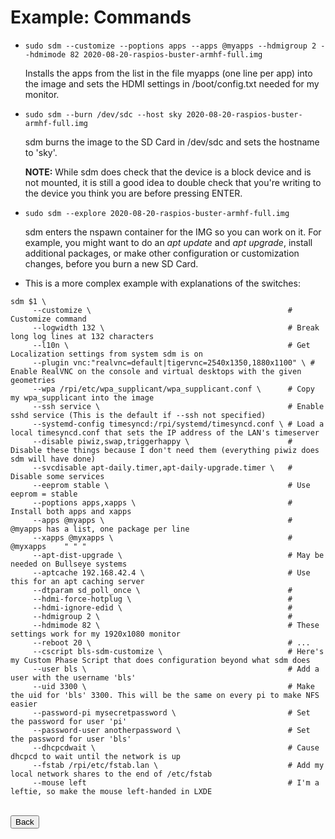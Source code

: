 # Example: Commands

* `sudo sdm --customize --poptions apps --apps @myapps --hdmigroup 2 --hdmimode 82 2020-08-20-raspios-buster-armhf-full.img`

    Installs the apps from the list in the file myapps (one line per app) into the image and sets the HDMI settings in /boot/config.txt needed for my monitor.

* `sudo sdm --burn /dev/sdc --host sky 2020-08-20-raspios-buster-armhf-full.img`

    sdm burns the image to the SD Card in /dev/sdc and sets the hostname to 'sky'.

    **NOTE:** While sdm does check that the device is a block device and is not mounted, it is still a good idea to double check that you're writing to the device you think you are before pressing ENTER.

* `sudo sdm --explore 2020-08-20-raspios-buster-armhf-full.img`

    sdm enters the nspawn container for the IMG so you can work on it. For example, you might want to do an *apt update* and *apt upgrade*, install additional packages, or make other configuration or customization changes, before you burn a new SD Card.


* This is a more complex example with explanations of the switches:

```
sdm $1 \
     --customize \                                            # Customize command
     --logwidth 132 \                                         # Break long log lines at 132 characters
     --l10n \                                                 # Get Localization settings from system sdm is on
     --plugin vnc:"realvnc=default|tigervnc=2540x1350,1880x1100" \ # Enable RealVNC on the console and virtual desktops with the given geometries
     --wpa /rpi/etc/wpa_supplicant/wpa_supplicant.conf \      # Copy my wpa_supplicant into the image
     --ssh service \                                          # Enable sshd service (This is the default if --ssh not specified)
     --systemd-config timesyncd:/rpi/systemd/timesyncd.conf \ # Load a local timesyncd.conf that sets the IP address of the LAN's timeserver
     --disable piwiz,swap,triggerhappy \                      # Disable these things because I don't need them (everything piwiz does sdm will have done)
     --svcdisable apt-daily.timer,apt-daily-upgrade.timer \   # Disable some services
     --eeprom stable \                                        # Use eeprom = stable
     --poptions apps,xapps \                                  # Install both apps and xapps
     --apps @myapps \                                         # @myapps has a list, one package per line
     --xapps @myxapps \                                       # @myxapps    " " "
     --apt-dist-upgrade \                                     # May be needed on Bullseye systems
     --aptcache 192.168.42.4 \                                # Use this for an apt caching server
     --dtparam sd_poll_once \                                 #
     --hdmi-force-hotplug \                                   #
     --hdmi-ignore-edid \                                     #
     --hdmigroup 2 \                                          #
     --hdmimode 82 \                                          # These settings work for my 1920x1080 monitor
     --reboot 20 \                                            # ...
     --cscript bls-sdm-customize \                            # Here's my Custom Phase Script that does configuration beyond what sdm does
     --user bls \                                             # Add a user with the username 'bls'
     --uid 3300 \                                             # Make the uid for 'bls' 3300. This will be the same on every pi to make NFS easier
     --password-pi mysecretpassword \                         # Set the password for user 'pi'
     --password-user anotherpassword \                        # Set the password for user 'bls'
     --dhcpcdwait \                                           # Cause dhcpcd to wait until the network is up
     --fstab /rpi/etc/fstab.lan \                             # Add my local network shares to the end of /etc/fstab
     --mouse left                                             # I'm a leftie, so make the mouse left-handed in LXDE

```
<br>
<form>
<input type="button" value="Back" onclick="history.back()">
</form>
